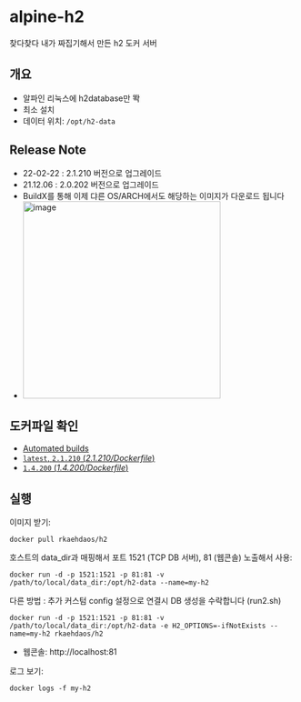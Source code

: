 # alpine-h2
찾다찾다 내가 짜집기해서 만든 h2 도커 서버

## 개요
- 알파인 리눅스에 h2database만 똭
- 최소 설치
- 데이터 위치: `/opt/h2-data`

## Release Note
- 22-02-22 : 2.1.210 버전으로 업그레이드
- 21.12.06 : 2.0.202 버전으로 업그레이드
- BuildX를 통해 이제 댜른 OS/ARCH에서도 해당하는 이미지가 다운로드 됩니다
- <img width="347" alt="image" src="https://user-images.githubusercontent.com/13996827/145544874-c9a9edac-ea6f-417c-97ae-e6202997a071.png">


## 도커파일 확인

- [Automated builds](https://hub.docker.com/repository/docker/rkaehdaos/h2) 
- [`latest`, `2.1.210` (*2.1.210/Dockerfile*)](https://github.com/rkaehdaos/h2/blob/main/Dockerfile)
- [`1.4.200` (*1.4.200/Dockerfile*)](https://github.com/rkaehdaos/h2/blob/9045cbe5678ddcf0334a923fccf523191b71dd30/Dockerfile)


## 실행

이미지 받기:

```
docker pull rkaehdaos/h2
```

호스트의 data_dir과 매핑해서 포트 1521 (TCP DB 서버), 81 (웹콘솔) 노출해서 사용:

```
docker run -d -p 1521:1521 -p 81:81 -v /path/to/local/data_dir:/opt/h2-data --name=my-h2 
```

다른 방법 : 추가 커스텀 config 설정으로 연결시 DB 생성을 수락합니다 (run2.sh)

```
docker run -d -p 1521:1521 -p 81:81 -v /path/to/local/data_dir:/opt/h2-data -e H2_OPTIONS=-ifNotExists --name=my-h2 rkaehdaos/h2
```

- 웹콘솔: http://localhost:81

로그 보기:

```
docker logs -f my-h2
```
